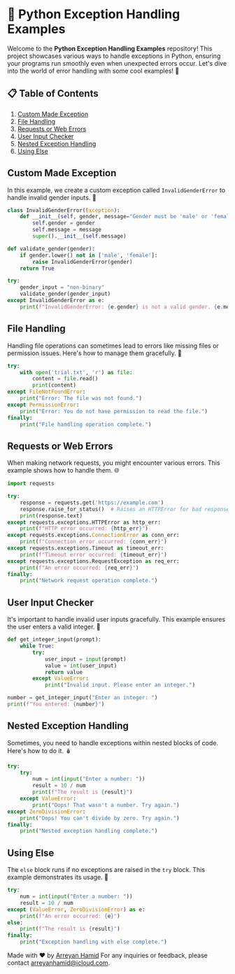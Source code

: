 # 🐍 Python Exception Handling Examples

Welcome to the **Python Exception Handling Examples** repository! This project showcases various ways to handle exceptions in Python, ensuring your programs run smoothly even when unexpected errors occur. Let's dive into the world of error handling with some cool examples! 🚀

## 📋 Table of Contents

1. [Custom Made Exception](#custom-made-exception)
2. [File Handling](#file-handling)
3. [Requests or Web Errors](#requests-or-web-errors)
4. [User Input Checker](#user-input-checker)
5. [Nested Exception Handling](#nested-exception-handling)
6. [Using Else](#using-else)

## Custom Made Exception

In this example, we create a custom exception called `InvalidGenderError` to handle invalid gender inputs. 🌈

```python
class InvalidGenderError(Exception):
    def __init__(self, gender, message="Gender must be 'male' or 'female'"):
        self.gender = gender
        self.message = message
        super().__init__(self.message)

def validate_gender(gender):
    if gender.lower() not in ['male', 'female']:
        raise InvalidGenderError(gender)
    return True

try:
    gender_input = "non-binary"
    validate_gender(gender_input)
except InvalidGenderError as e:
    print(f"InvalidGenderError: {e.gender} is not a valid gender. {e.message}")
```

## File Handling

Handling file operations can sometimes lead to errors like missing files or permission issues. Here's how to manage them gracefully. 📂

```python
try:
    with open('trial.txt', 'r') as file:
        content = file.read()
        print(content)
except FileNotFoundError:
    print("Error: The file was not found.")
except PermissionError:
    print("Error: You do not have permission to read the file.")
finally:
    print("File handling operation complete.")
```

## Requests or Web Errors

When making network requests, you might encounter various errors. This example shows how to handle them. 🌐

```python
import requests

try:
    response = requests.get('https://example.com')
    response.raise_for_status()  # Raises an HTTPError for bad responses
    print(response.text)
except requests.exceptions.HTTPError as http_err:
    print(f"HTTP error occurred: {http_err}")
except requests.exceptions.ConnectionError as conn_err:
    print(f"Connection error occurred: {conn_err}")
except requests.exceptions.Timeout as timeout_err:
    print(f"Timeout error occurred: {timeout_err}")
except requests.exceptions.RequestException as req_err:
    print(f"An error occurred: {req_err}")
finally:
    print("Network request operation complete.")
```

## User Input Checker

It's important to handle invalid user inputs gracefully. This example ensures the user enters a valid integer. 🔢

```python
def get_integer_input(prompt):
    while True:
        try:
            user_input = input(prompt)
            value = int(user_input)
            return value
        except ValueError:
            print("Invalid input. Please enter an integer.")

number = get_integer_input("Enter an integer: ")
print(f"You entered: {number}")
```

## Nested Exception Handling

Sometimes, you need to handle exceptions within nested blocks of code. Here's how to do it. 🪆

```python
try:
    try:
        num = int(input("Enter a number: "))
        result = 10 / num
        print(f"The result is {result}")
    except ValueError:
        print("Oops! That wasn't a number. Try again.")
except ZeroDivisionError:
    print("Oops! You can't divide by zero. Try again.")
finally:
    print("Nested exception handling complete.")
```

## Using Else

The `else` block runs if no exceptions are raised in the `try` block. This example demonstrates its usage. 🌟

```python
try:
    num = int(input("Enter a number: "))
    result = 10 / num
except (ValueError, ZeroDivisionError) as e:
    print(f"An error occurred: {e}")
else:
    print(f"The result is {result}")
finally:
    print("Exception handling with else complete.")
```

Made with ❤️ by [Arreyan Hamid](https://github.com/GriffinBlackbirdd)
For any inquiries or feedback, please contact [arreyanhamid@icloud.com](mailto:arreyanhamid@icloud.com).